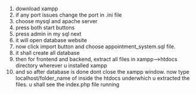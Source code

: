 1. download xampp
2. if any port issues change the port in .ini file
3. choose mysql and apache server
4. press both start buttons
5. press admin in my sql next
6. it will open database website
7. now click import button and choose appointment_system.sql file.
8. it shall create all database
9. then for frontend and backend, extract all files in xampp-->htdocs directory wherever u installed xampp
10. and so after database is done dont close the xampp window. now type localhost/folder_name of inside the htdocs underwhich u extracted the files. u shall see the index.php file running
